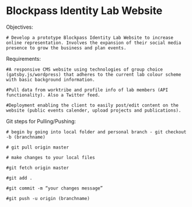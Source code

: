 # Blockpass Identity Lab Website

Objectives:

    # Develop a prototype Blockpass Identity Lab Website to increase online representation. Involves the expansion of their social media presence to grow the business and plan events.

Requirements:

    #A responsive CMS website using technologies of group choice (gatsby.js/wordpress) that adheres to the current lab colour scheme with basic background information.

    #Pull data from worktribe and profile info of lab members (API functionality). Also a Twitter feed.

    #Deployment enabling the client to easily post/edit content on the website (public events calender, upload projects and publications).

Git steps for Pulling/Pushing: 

	# begin by going into local folder and personal branch - git checkout -b (branchname) 

	# git pull origin master

	# make changes to your local files

	#git fetch origin master

	#git add . 

	#git commit -m “your changes message” 

	#git push -u origin (branchname)
